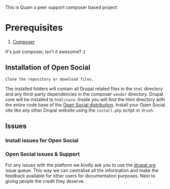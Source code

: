 This is Quam a peer support composer based project

# Prerequisites

1. [Composer](https://getcomposer.org/download/)

It's just composer, isn't it awesome? :)

## Installation of Open Social

```
Clone the repository or download files.
```


The installed folders will contain all Drupal related files in the `html`
directory and any third-party dependencies in the composer `vendor` directory.
Drupal core will be installed to `html/core`. Inside you will find the
html directory with the entire code base of the [Open Social distribution](https://www.drupal.org/project/social).
Install your Open Social site like any other Drupal website using the `install.php` script or `drush`.

## Issues

### Install issues for Open Social


### Open Social issues & Support
For any issues with the platform we kindly ask you to use the [drupal.org](https://www.drupal.org/project/issues/social) issue queue.
This way we can centralise all the information and make the feedback available 
for other users for documentation purposes. Next to giving people the credit they deserve.


